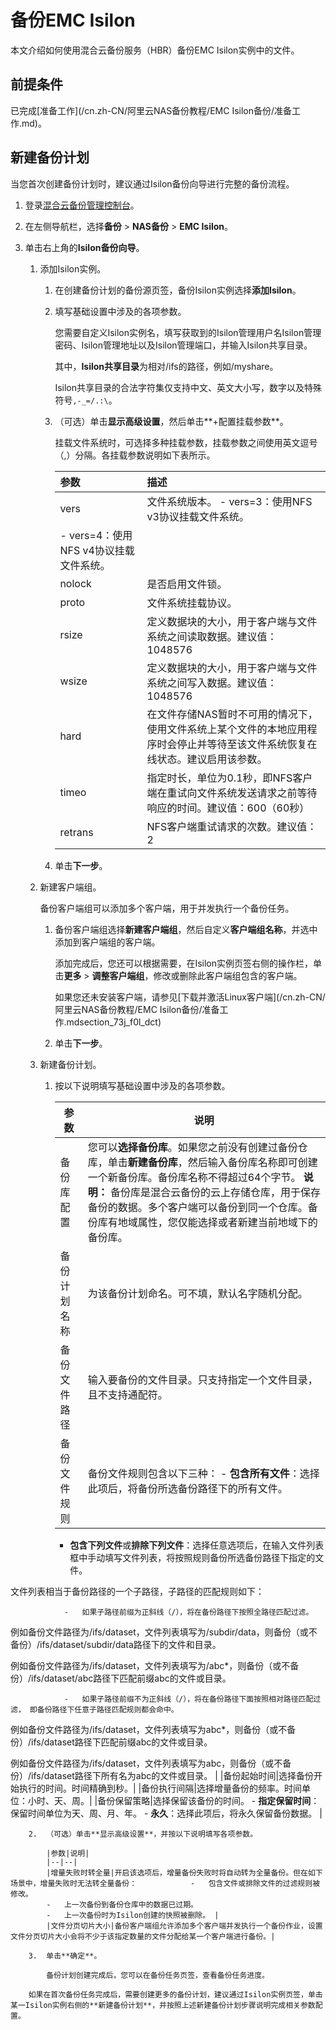 # 备份EMC Isilon

本文介绍如何使用混合云备份服务（HBR）备份EMC Isilon实例中的文件。

## 前提条件

已完成[准备工作](/cn.zh-CN/阿里云NAS备份教程/EMC Isilon备份/准备工作.md)。

## 新建备份计划

当您首次创建备份计划时，建议通过Isilon备份向导进行完整的备份流程。

1.  登录[混合云备份管理控制台](https://hbr.console.aliyun.com)。

2.  在左侧导航栏，选择**备份** \> **NAS备份** \> **EMC Isilon**。

3.  单击右上角的**Isilon备份向导**。

    1.  添加Isilon实例。

        1.  在创建备份计划的备份源页签，备份Isilon实例选择**添加Isilon**。
        2.  填写基础设置中涉及的各项参数。

            您需要自定义Isilon实例名，填写获取到的Isilon管理用户名Isilon管理密码、Isilon管理地址以及Isilon管理端口，并输入Isilon共享目录。

            其中，**Isilon共享目录**为相对/ifs的路径，例如/myshare。

            Isilon共享目录的合法字符集仅支持中文、英文大小写，数字以及特殊符号`,-_=/.:\`。

        3.  （可选）单击**显示高级设置**，然后单击**+配置挂载参数**。

            挂载文件系统时，可选择多种挂载参数，挂载参数之间使用英文逗号（,）分隔。各挂载参数说明如下表所示。

            |参数|描述|
            |:-|:-|
            |vers|文件系统版本。             -   vers=3：使用NFS v3协议挂载文件系统。
            -   vers=4：使用NFS v4协议挂载文件系统。 |
            |nolock|是否启用文件锁。|
            |proto|文件系统挂载协议。|
            |rsize|定义数据块的大小，用于客户端与文件系统之间读取数据。建议值：1048576 |
            |wsize|定义数据块的大小，用于客户端与文件系统之间写入数据。建议值：1048576 |
            |hard|在文件存储NAS暂时不可用的情况下，使用文件系统上某个文件的本地应用程序时会停止并等待至该文件系统恢复在线状态。建议启用该参数。|
            |timeo|指定时长，单位为0.1秒，即NFS客户端在重试向文件系统发送请求之前等待响应的时间。建议值：600（60秒） |
            |retrans|NFS客户端重试请求的次数。建议值：2 |

        4.  单击**下一步**。
    2.  新建客户端组。

        备份客户端组可以添加多个客户端，用于并发执行一个备份任务。

        1.  备份客户端组选择**新建客户端组**，然后自定义**客户端组名称**，并选中添加到客户端组的客户端。

            添加完成后，您还可以根据需要，在Isilon实例页签右侧的操作栏，单击**更多** \> **调整客户端组**，修改或删除此客户端组包含的客户端。

            如果您还未安装客户端，请参见[下载并激活Linux客户端](/cn.zh-CN/阿里云NAS备份教程/EMC Isilon备份/准备工作.mdsection_73j_f0l_dct)

        2.  单击**下一步**。
    3.  新建备份计划。

        1.  按以下说明填写基础设置中涉及的各项参数。

            |参数|说明|
            |--|--|
            |备份库配置|您可以**选择备份库**。如果您之前没有创建过备份仓库，单击**新建备份库**，然后输入备份库名称即可创建一个新备份库。备份库名称不得超过64个字节。 **说明：** 备份库是混合云备份的云上存储仓库，用于保存备份的数据。多个客户端可以备份到同一个仓库。备份库有地域属性，您仅能选择或者新建当前地域下的备份库。 |
            |备份计划名称|为该备份计划命名。可不填，默认名字随机分配。|
            |备份文件路径|输入要备份的文件目录。只支持指定一个文件目录，且不支持通配符。|
            |备份文件规则|备份文件规则包含以下三种：            -   **包含所有文件**：选择此项后，将备份所选备份路径下的所有文件。
            -   **包含下列文件**或**排除下列文件**：选择任意选项后，在输入文件列表框中手动填写文件列表，将按照规则备份所选备份路径下指定的文件。

文件列表相当于备份路径的一个子路径，子路径的匹配规则如下：

                -   如果子路径前缀为正斜线（/），将在备份路径下按照全路径匹配过滤。

例如备份文件路径为/ifs/dataset，文件列表填写为/subdir/data，则备份（或不备份）/ifs/dataset/subdir/data路径下的文件和目录。

例如备份文件路径为/ifs/dataset，文件列表填写为/abc\*，则备份（或不备份）/ifs/dataset/abc路径下匹配前缀abc的文件或目录。

                -   如果子路径前缀不为正斜线（/），将在备份路径下面按照相对路径匹配过滤， 即备份路径下任意子路径匹配规则都会命中。

例如备份文件路径为/ifs/dataset，文件列表填写为abc\*，则备份（或不备份）/ifs/dataset路径下匹配前缀abc的文件或目录。

例如备份文件路径为/ifs/dataset，文件列表填写为abc，则备份（或不备份）/ifs/dataset路径下所有名为abc的文件或目录。 |
            |备份起始时间|选择备份开始执行的时间。时间精确到秒。|
            |备份执行间隔|选择增量备份的频率。时间单位：小时、天、周。|
            |备份保留策略|选择保留该备份的时间。            -   **指定保留时间**：保留时间单位为天、周、月、年。
            -   **永久**：选择此项后，将永久保留备份数据。 |

        2.  （可选）单击**显示高级设置**，并按以下说明填写各项参数。

            |参数|说明|
            |--|--|
            |增量失败时转全量|开启该选项后，增量备份失败时将自动转为全量备份。但在如下场景中，增量失败时无法转全量备份：            -   包含文件或排除文件的过滤规则被修改。
            -   上一次备份到备份仓库中的数据已过期。
            -   上一次备份时为Isilon创建的快照被删除。 |
            |文件分页切片大小|备份客户端组允许添加多个客户端并发执行一个备份作业，设置文件分页切片大小会将不少于该指定数量的文件分配给某一个客户端进行备份。|

        3.  单击**确定**。

            备份计划创建完成后，您可以在备份任务页签，查看备份任务进度。

        如果在首次备份任务完成后，需要创建更多的备份计划，建议通过Isilon实例页签，单击某一Isilon实例右侧的**新建备份计划**，并按照上述新建备份计划步骤说明完成相关参数配置。


